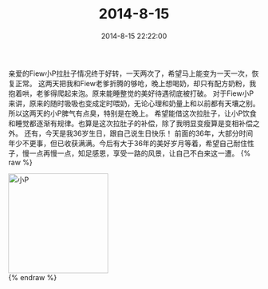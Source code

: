 ﻿---
title: 2014-8-15
date: 2014-8-15 22:22:00
tags:
categories: 妈妈
---
亲爱的Fiew小P拉肚子情况终于好转，一天两次了，希望马上能变为一天一次，恢复正常。
这两天把我和Fiew老爹折腾的够呛，晚上想喝奶，却只有配方奶粉，我抱着哄，老爹得爬起来泡。原来能睡整觉的美好待遇彻底被打破。
对于Fiew小P来讲，原来的随时吸吸也变成定时喂奶，无论心理和奶量上和以前都有天壤之别。所以这两天的小P脾气有点臭，特别是在晚上。
希望能借这次拉肚子，让小P饮食和睡觉都逐渐有规律。也算是这次拉肚子的补偿，除了我明显变瘦算是变相补偿之外。
还有，今天是我36岁生日，跟自己说生日快乐！
前面的36年，大部分时间年少不更事，但已收获满满。今后有大于36年的美好岁月等着，希望自己耐住性子，慢一点再慢一点，知足感恩，享受一路的风景，让自己不白来这一遭。
{% raw %}
<div style="width:500 px">
<div style="float:left; width:100 px"><img src="/images/微信图片_20171010161723.jpg" width="200" alt="小P"></div>
<div style="clear:both"></div>
</div>
{% endraw %}